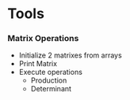 # Tools

### Matrix Operations

- Initialize 2 matrixes from arrays
- Print Matrix
- Execute operations
  - Production
  - Determinant
